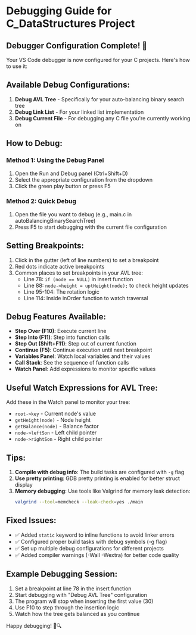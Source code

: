 # Debugging Guide for C_DataStructures Project

## Debugger Configuration Complete! 🎉

Your VS Code debugger is now configured for your C projects. Here's how to use it:

## Available Debug Configurations:

1. **Debug AVL Tree** - Specifically for your auto-balancing binary search tree
2. **Debug Link List** - For your linked list implementation  
3. **Debug Current File** - For debugging any C file you're currently working on

## How to Debug:

### Method 1: Using the Debug Panel
1. Open the Run and Debug panel (Ctrl+Shift+D)
2. Select the appropriate configuration from the dropdown
3. Click the green play button or press F5

### Method 2: Quick Debug
1. Open the file you want to debug (e.g., main.c in autoBalancingBinarySearchTree)
2. Press F5 to start debugging with the current file configuration

## Setting Breakpoints:

1. Click in the gutter (left of line numbers) to set a breakpoint
2. Red dots indicate active breakpoints
3. Common places to set breakpoints in your AVL tree:
   - Line 78: `if (node == NULL)` in insert function
   - Line 88: `node->height = uptHeight(node);` to check height updates
   - Line 95-104: The rotation logic
   - Line 114: Inside inOrder function to watch traversal

## Debug Features Available:

- **Step Over (F10)**: Execute current line
- **Step Into (F11)**: Step into function calls
- **Step Out (Shift+F11)**: Step out of current function
- **Continue (F5)**: Continue execution until next breakpoint
- **Variables Panel**: Watch local variables and their values
- **Call Stack**: See the sequence of function calls
- **Watch Panel**: Add expressions to monitor specific values

## Useful Watch Expressions for AVL Tree:

Add these in the Watch panel to monitor your tree:
- `root->key` - Current node's value
- `getHeight(node)` - Node height
- `getBalance(node)` - Balance factor
- `node->leftSon` - Left child pointer
- `node->rightSon` - Right child pointer

## Tips:

1. **Compile with debug info**: The build tasks are configured with `-g` flag
2. **Use pretty printing**: GDB pretty printing is enabled for better struct display
3. **Memory debugging**: Use tools like Valgrind for memory leak detection:
   ```bash
   valgrind --tool=memcheck --leak-check=yes ./main
   ```

## Fixed Issues:

- ✅ Added `static` keyword to inline functions to avoid linker errors
- ✅ Configured proper build tasks with debug symbols (-g flag)
- ✅ Set up multiple debug configurations for different projects
- ✅ Added compiler warnings (-Wall -Wextra) for better code quality

## Example Debugging Session:

1. Set a breakpoint at line 78 in the insert function
2. Start debugging with "Debug AVL Tree" configuration
3. The program will stop when inserting the first value (30)
4. Use F10 to step through the insertion logic
5. Watch how the tree gets balanced as you continue

Happy debugging! 🐛🔍
